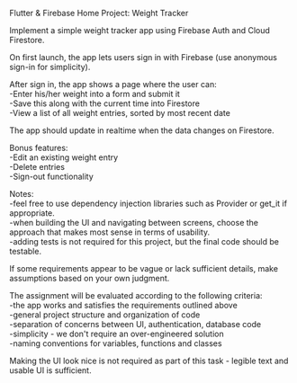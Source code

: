 Flutter & Firebase Home Project: Weight Tracker

Implement a simple weight tracker app using Firebase Auth and Cloud Firestore.

On first launch, the app lets users sign in with Firebase (use anonymous sign-in for simplicity).

After sign in, the app shows a page where the user can: </br>
-Enter his/her weight into a form and submit it </br>
-Save this along with the current time into Firestore </br>
-View a list of all weight entries, sorted by most recent date </br>

The app should update in realtime when the data changes on Firestore.

Bonus features: </br>
-Edit an existing weight entry </br>
-Delete entries </br>
-Sign-out functionality </br>

Notes: </br>
-feel free to use dependency injection libraries such as Provider or get_it if appropriate. </br>
-when building the UI and navigating between screens, choose the approach that makes most sense in terms of usability. </br>
-adding tests is not required for this project, but the final code should be testable. </br>

If some requirements appear to be vague or lack sufficient details, make assumptions based on your own judgment.

The assignment will be evaluated according to the following criteria: </br>
-the app works and satisfies the requirements outlined above </br>
-general project structure and organization of code </br>
-separation of concerns between UI, authentication, database code </br>
-simplicity - we don't require an over-engineered solution </br>
-naming conventions for variables, functions and classes </br>

Making the UI look nice is not required as part of this task - legible text and usable UI is sufficient.
